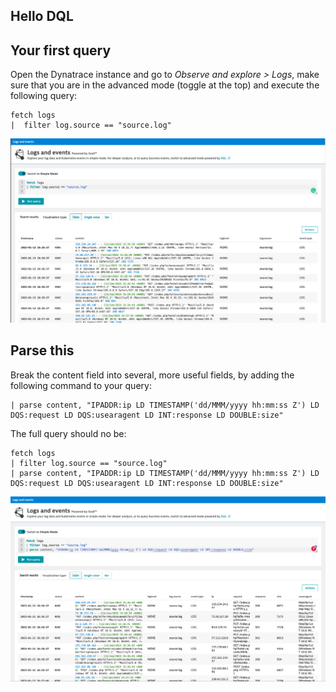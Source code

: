 ## Hello DQL

## Your first query
Open the Dynatrace instance and go to *Observe and explore > Logs*, make sure that you are in the advanced mode (toggle at the top) and execute the following query:
```
fetch logs
|  filter log.source == "source.log"
```

![dql](../../assets/images/3-1-dql-basics.png)

## Parse this
Break the content field into several, more useful fields, by adding the following command to your query:

```
| parse content, "IPADDR:ip LD TIMESTAMP('dd/MMM/yyyy hh:mm:ss Z') LD DQS:request LD DQS:usearagent LD INT:response LD DOUBLE:size"
```

The full query should no be:
```
fetch logs
| filter log.source == "source.log"
| parse content, "IPADDR:ip LD TIMESTAMP('dd/MMM/yyyy hh:mm:ss Z') LD DQS:request LD DQS:usearagent LD INT:response LD DOUBLE:size"
```
![dql](../../assets/images/3-2-dql-parse.png)